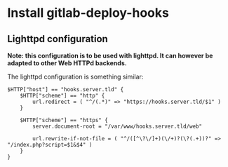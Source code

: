 # Install gitlab-deploy-hooks

## Lighttpd configuration

**Note: this configuration is to be used with lighttpd. It can however be adapted to other Web HTTPd backends.**

The lighttpd configuration is something similar:

```
$HTTP["host"] == "hooks.server.tld" {
    $HTTP["scheme"] == "http" {
        url.redirect = ( "^/(.*)" => "https://hooks.server.tld/$1" )
    }

    $HTTP["scheme"] == "https" {
        server.document-root = "/var/www/hooks.server.tld/web"

        url.rewrite-if-not-file = ( "^/([^\?\/]+)(\/+)?(\?(.+))?" => "/index.php?script=$1&$4" )
    }
}
```

